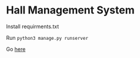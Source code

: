 # Hall Management System
Install requirments.txt

Run `python3 manage.py runserver`

Go [here](http://127.0.0.1:8000/accounts/sign_up/)
